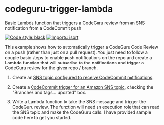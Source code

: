 # codeguru-trigger-lambda
Basic Lambda function that triggers a CodeGuru review from an SNS notification from a CodeCommit push

[![Code style: black](https://img.shields.io/badge/code%20style-black-000000.svg)](https://github.com/psf/black)
[![Imports: isort](https://img.shields.io/badge/%20imports-isort-%231674b1?style=flat&labelColor=ef8336)](https://pycqa.github.io/isort/)

This example shows how to automatically trigger a CodeGuru Code Review on a push (rather than just on a pull request). You just need to follow a couple basic steps to enable push notifications on the repo and create a Lambda function that will subscribe to the notifications and trigger a CodeGuru review for the given repo / branch.

1. Create an [SNS topic configured to receive CodeCommit notifications](https://docs.aws.amazon.com/dtconsole/latest/userguide/troubleshooting.html#troubleshooting-no-SNS).
1. Create a [CodeCommit trigger for an Amazon SNS topic](https://docs.aws.amazon.com/codecommit/latest/userguide/how-to-notify-sns.html), checking the "Branches and tags... updated" box.

1. Write a Lambda function to take the SNS message and trigger the CodeGuru review. The function will need an execution role that can read the SNS topic and make the CodeGuru calls. I have provided sample code here to get you started.
